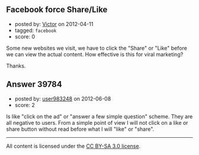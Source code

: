 ## Facebook force Share/Like

- posted by: [Victor](https://stackexchange.com/users/-1/8429-victor) on 2012-04-11
- tagged: `facebook`
- score: 0

Some new websites we visit, we have to click the "Share" or "Like" before we can view the actual content. How effective is this for viral marketing?

Thanks.


## Answer 39784

- posted by: [user983248](https://stackexchange.com/users/-1/17900-user983248) on 2012-06-08
- score: 2

Is like "click on the ad" or "answer a few simple question" scheme. They are all negative to users. From a simple point of view I will not click on a like or share button without read before what I will "like" or "share".   



---

All content is licensed under the [CC BY-SA 3.0 license](https://creativecommons.org/licenses/by-sa/3.0/).
